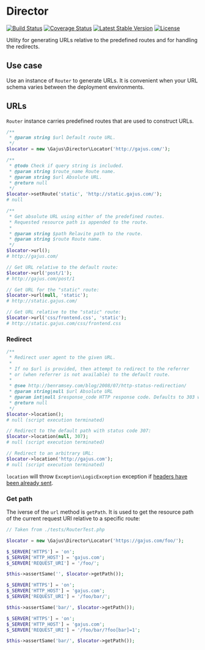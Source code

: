 # Director

[![Build Status](https://travis-ci.org/gajus/director.png?branch=master)](https://travis-ci.org/gajus/director)
[![Coverage Status](https://coveralls.io/repos/gajus/director/badge.png?branch=master)](https://coveralls.io/r/gajus/director?branch=master)
[![Latest Stable Version](https://poser.pugx.org/gajus/director/version.png)](https://packagist.org/packages/gajus/director)
[![License](https://poser.pugx.org/gajus/director/license.png)](https://packagist.org/packages/gajus/director)

Utility for generating URLs relative to the predefined routes and for handling the redirects.

## Use case

Use an instance of `Router` to generate URLs. It is convenient when your URL schema varies between the deployment environments.

## URLs

`Router` instance carries predefined routes that are used to construct URLs.

```php
/**
 * @param string $url Default route URL.
 */
$locator = new \Gajus\Director\Locator('http://gajus.com/');

/**
 * @todo Check if query string is included.
 * @param string $route_name Route name.
 * @param string $url Absolute URL.
 * @return null
 */
$locator->setRoute('static', 'http://static.gajus.com/');
# null

/**
 * Get absolute URL using either of the predefined routes.
 * Requested resource path is appended to the route.
 *
 * @param string $path Relavite path to the route.
 * @param string $route Route name.
 */
$locator->url();
# http://gajus.com/

// Get URL relative to the default route:
$locator->url('post/1');
# http://gajus.com/post/1

// Get URL for the "static" route:
$locator->url(null, 'static');
# http://static.gajus.com/

// Get URL relative to the "static" route:
$locator->url('css/frontend.css', 'static');
# http://static.gajus.com/css/frontend.css
```

### Redirect

```php
/**
 * Redirect user agent to the given URL.
 *
 * If no $url is provided, then attempt to redirect to the referrer
 * or (when referrer is not available) to the default route.
 *
 * @see http://benramsey.com/blog/2008/07/http-status-redirection/
 * @param string|null $url Absolute URL
 * @param int|null $response_code HTTP response code. Defaults to 303 when request method is POST, 302 otherwise.
 * @return null
 */
$locator->location();
# null (script execution terminated)

// Redirect to the default path with status code 307:
$locator->location(null, 307);
# null (script execution terminated)

// Redirect to an arbitrary URL:
$locator->location('http://gajus.com');
# null (script execution terminated)
```

`location` will throw `Exception\LogicException` exception if [headers have been already sent](http://stackoverflow.com/questions/8028957/how-to-fix-headers-already-sent-error-in-php).

### Get path

The iverse of the `url` method is `getPath`. It is used to get the resource path of the current request URI relative to a specific route:

```php
// Taken from ./tests/RouterTest.php

$locator = new \Gajus\Director\Locator('https://gajus.com/foo/');

$_SERVER['HTTPS'] = 'on';
$_SERVER['HTTP_HOST'] = 'gajus.com';
$_SERVER['REQUEST_URI'] = '/foo/';

$this->assertSame('', $locator->getPath());

$_SERVER['HTTPS'] = 'on';
$_SERVER['HTTP_HOST'] = 'gajus.com';
$_SERVER['REQUEST_URI'] = '/foo/bar/';

$this->assertSame('bar/', $locator->getPath());

$_SERVER['HTTPS'] = 'on';
$_SERVER['HTTP_HOST'] = 'gajus.com';
$_SERVER['REQUEST_URI'] = '/foo/bar/?foo[bar]=1';

$this->assertSame('bar/', $locator->getPath());
```
